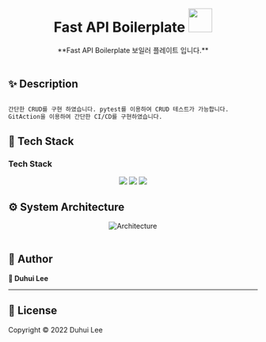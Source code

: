

<h1 align="center">Fast API Boilerplate <img src="https://raw.githubusercontent.com/MartinHeinz/MartinHeinz/master/wave.gif" width="48px"></h1>
<p>
</p>

<center>
       **Fast API Boilerplate 보일러 플레이트 입니다.**
</center>

<br>

## ✨ Description

```sh

간단한 CRUD를 구현 하였습니다. pytest를 이용하여 CRUD 테스트가 가능합니다. 
GitAction을 이용하여 간단한 CI/CD를 구현하였습니다.

```


## 🔧 Tech Stack

### Tech Stack
<div>
    <center>
        <img src="https://img.shields.io/badge/Python-3766AB?style=flat-square&logo=Python&logoColor=white"/>
        <img src="https://img.shields.io/badge/FastAPI-009688?style=flat-square&logo=FastAPI&logoColor=white"/>
        <img src="https://img.shields.io/badge/MongoDB-47A248?style=flat-square&logo=MongoDB&logoColor=white"/>
    </center>
</div>



## ⚙️ System Architecture

<center>
    <img src="https://user-images.githubusercontent.com/61954751/164376982-790f2634-23bf-4b04-bb28-ee37333bb07c.png" alt="Architecture"/>
</center>
<br>


## 🤼‍ Author

**🐯 Duhui Lee**
<br>

<hr>

## 📝 License

Copyright © 2022 Duhui Lee <br>
